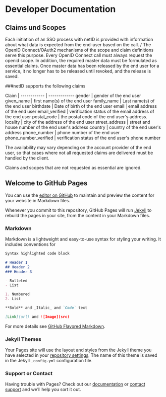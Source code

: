 # Developer Documentation
## Claims und Scopes

Each initiation of an SSO process with netID is provided with information about what data is expected from the end-user based on the call. /
The OpenID Connect/OAuth2 mechanisms of the scope and claim definitions serve this purpose.
Every OpenID Connect call must always request the openid scope. In addition, the required master data must be formulated as essential claims.
Once master data has been released by the end user for a service, it no longer has to be released until revoked, and the release is saved.

###netID supports the following claims

Claim | 
------------ | -------------
gender | gender of the end user
given_name | first name(s) of the end user
family_name | Last name(s) of the end user
birthdate | Date of birth of the end user
email | email address of the end user
email_verified | verification status of the email address of the end user
postal_code | the postal code of the end user's address.
locality | city of the address of the end user
street_address | street and house number of the end user's address
country | country of the end user's address
phone_number | phone number of the end user
phone_number_verified | verification status of the end user's phone number

The availability may vary depending on the account provider of the end user, so that cases where not all requested claims are delivered must be handled by the client.

Claims and scopes that are not requested as essential are ignored.



## Welcome to GitHub Pages

You can use the [editor on GitHub](https://github.com/asr-enid/asr-enid.github.io/edit/master/index.md) to maintain and preview the content for your website in Markdown files.

Whenever you commit to this repository, GitHub Pages will run [Jekyll](https://jekyllrb.com/) to rebuild the pages in your site, from the content in your Markdown files.

### Markdown

Markdown is a lightweight and easy-to-use syntax for styling your writing. It includes conventions for

```markdown
Syntax highlighted code block

# Header 1
## Header 2
### Header 3

- Bulleted
- List

1. Numbered
2. List

**Bold** and _Italic_ and `Code` text

[Link](url) and ![Image](src)
```

For more details see [GitHub Flavored Markdown](https://guides.github.com/features/mastering-markdown/).

### Jekyll Themes

Your Pages site will use the layout and styles from the Jekyll theme you have selected in your [repository settings](https://github.com/asr-enid/asr-enid.github.io/settings). The name of this theme is saved in the Jekyll `_config.yml` configuration file.

### Support or Contact

Having trouble with Pages? Check out our [documentation](https://help.github.com/categories/github-pages-basics/) or [contact support](https://github.com/contact) and we’ll help you sort it out.
